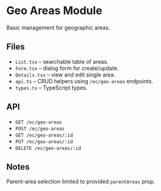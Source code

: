 # Geo Areas Module

Basic management for geographic areas.

## Files
- `List.tsx` – searchable table of areas.
- `Form.tsx` – dialog form for create/update.
- `Details.tsx` – view and edit single area.
- `api.ts` – CRUD helpers using `/ec/geo-areas` endpoints.
- `types.ts` – TypeScript types.

## API
- `GET /ec/geo-areas`
- `POST /ec/geo-areas`
- `GET /ec/geo-areas/:id`
- `PUT /ec/geo-areas/:id`
- `DELETE /ec/geo-areas/:id`

## Notes
Parent-area selection limited to provided `parentAreas` prop.
